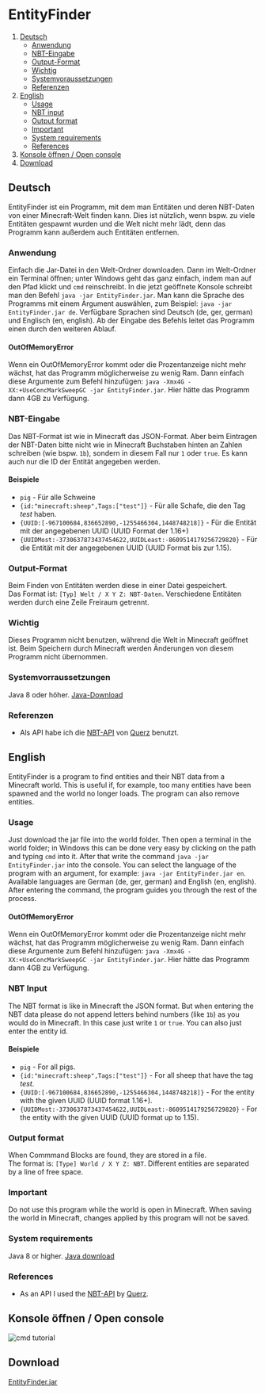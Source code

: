 # EntityFinder

1. [Deutsch](#deutsch)
   - [Anwendung](#anwendung)
   - [NBT-Eingabe](#nbt-eingabe)
   - [Output-Format](#output-format)
   - [Wichtig](#wichtig)
   - [Systemvoraussetzungen](#systemvorraussetzungen)
   - [Referenzen](#referenzen)
2. [English](#english)
   - [Usage](#usage)
   - [NBT input](#nbt-input)
   - [Output format](#output-format-1)
   - [Important](#important)
   - [System requirements](#system-requirements)
   - [References](#references)
3. [Konsole öffnen / Open console](#konsole-öffnen--open-console)
4. [Download](#download)

## Deutsch
EntityFinder ist ein Programm, mit dem man Entitäten und deren NBT-Daten von einer Minecraft-Welt finden kann. Dies ist nützlich, wenn bspw. zu viele Entitäten gespawnt wurden und die Welt nicht mehr lädt, denn das Programm kann außerdem auch Entitäten entfernen.
### Anwendung
Einfach die Jar-Datei in den Welt-Ordner downloaden. Dann im Welt-Ordner ein Terminal öffnen; unter Windows geht das ganz einfach, indem man auf den Pfad klickt und `cmd` reinschreibt. In die jetzt geöffnete Konsole schreibt man den Befehl `java -jar EntityFinder.jar`. Man kann die Sprache des Programms mit einem Argument auswählen, zum Beispiel: `java -jar EntityFinder.jar de`. Verfügbare Sprachen sind Deutsch (de, ger, german) und Englisch (en, english). Ab der Eingabe des Befehls leitet das Programm einen durch den weiteren Ablauf.
#### OutOfMemoryError
Wenn ein OutOfMemoryError kommt oder die Prozentanzeige nicht mehr wächst, hat das Programm möglicherweise zu wenig Ram. Dann einfach diese Argumente zum Befehl hinzufügen: `java -Xmx4G -XX:+UseConcMarkSweepGC -jar EntityFinder.jar`. Hier hätte das Programm dann 4GB zu Verfügung.
### NBT-Eingabe
Das NBT-Format ist wie in Minecraft das JSON-Format. Aber beim Eintragen der NBT-Daten bitte nicht wie in Minecraft Buchstaben hinten an Zahlen schreiben (wie bspw. `1b`), sondern in diesem Fall nur `1` oder `true`. Es kann auch nur die ID der Entität angegeben werden.
#### Beispiele
- `pig` - Für alle Schweine
- `{id:"minecraft:sheep",Tags:["test"]}` - Für alle Schafe, die den Tag *test* haben.
- `{UUID:[-967100684,836652890,-1255466304,1448748218]}` - Für die Entität mit der angegebenen UUID (UUID Format der 1.16+)
- `{UUIDMost:-3730637873437454622,UUIDLeast:-8609514179256729820}` - Für die Entität mit der angegebenen UUID (UUID Format bis zur 1.15).
### Output-Format
Beim Finden von Entitäten werden diese in einer Datei gespeichert.  
Das Format ist: `[Typ] Welt / X Y Z: NBT-Daten`. Verschiedene Entitäten werden durch eine Zeile Freiraum getrennt.
### Wichtig
Dieses Programm nicht benutzen, während die Welt in Minecraft geöffnet ist. Beim Speichern durch Minecraft werden Änderungen von diesem Programm nicht übernommen.
### Systemvorraussetzungen
Java 8 oder höher. [Java-Download](https://java.com/de/)
### Referenzen
- Als API habe ich die [NBT-API](https://github.com/Querz/NBT) von [Querz](https://github.com/Querz/) benutzt.

## English
EntityFinder is a program to find entities and their NBT data from a Minecraft world. This is useful if, for example, too many entities have been spawned and the world no longer loads. The program can also remove entities.
### Usage
Just download the jar file into the world folder. Then open a terminal in the world folder; in Windows this can be done very easy by clicking on the path and typing `cmd` into it. After that write the command `java -jar EntityFinder.jar` into the console. You can select the language of the program with an argument, for example: `java -jar EntityFinder.jar en`. Available languages are German (de, ger, german) and English (en, english). After entering the command, the program guides you through the rest of the process.
#### OutOfMemoryError
Wenn ein OutOfMemoryError kommt oder die Prozentanzeige nicht mehr wächst, hat das Programm möglicherweise zu wenig Ram. Dann einfach diese Argumente zum Befehl hinzufügen: `java -Xmx4G -XX:+UseConcMarkSweepGC -jar EntityFinder.jar`. Hier hätte das Programm dann 4GB zu Verfügung.
### NBT Input
The NBT format is like in Minecraft the JSON format. But when entering the NBT data please do not append letters behind numbers (like `1b`) as you would do in Minecraft. In this case just write `1` or `true`. You can also just enter the entity id.
#### Beispiele
- `pig` - For all pigs.
- `{id:"minecraft:sheep",Tags:["test"]}` - For all sheep that have the tag *test*.
- `{UUID:[-967100684,836652890,-1255466304,1448748218]}` - For the entity with the given UUID (UUID format 1.16+).
- `{UUIDMost:-3730637873437454622,UUIDLeast:-8609514179256729820}` - For the entity with the given UUID (UUID format up to 1.15).
### Output format
When Commmand Blocks are found, they are stored in a file.  
The format is: `[Type] World / X Y Z: NBT`. Different entities are separated by a line of free space.
### Important
Do not use this program while the world is open in Minecraft. When saving the world in Minecraft, changes applied by this program will not be saved.
### System requirements
Java 8 or higher. [Java download](https://java.com/en/)
### References
- As an API I used the [NBT-API](https://github.com/Querz/NBT) by [Querz](https://github.com/Querz/).

## Konsole öffnen / Open console
![cmd tutorial](https://github.com/Rapha149/EntityFinder/blob/main/cmd.gif)

## Download
[EntityFinder.jar](https://www.dropbox.com/s/z5229j375xkv6z3/EntityFinder.jar?dl=1)
